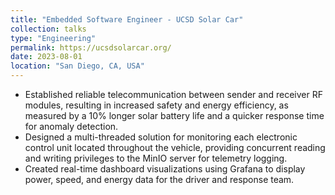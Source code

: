 ```yaml
---
title: "Embedded Software Engineer - UCSD Solar Car"
collection: talks
type: "Engineering"
permalink: https://ucsdsolarcar.org/
date: 2023-08-01
location: "San Diego, CA, USA"
---
```


- Established reliable telecommunication between sender and receiver RF modules, resulting in increased safety and energy efficiency, as measured by a 10% longer solar battery life and a quicker response time for anomaly detection.
- Designed a multi-threaded solution for monitoring each electronic control unit located throughout the vehicle, providing concurrent reading and writing privileges to the MinIO server for telemetry logging.
- Created real-time dashboard visualizations using Grafana to display power, speed, and energy data for the driver and response team.
